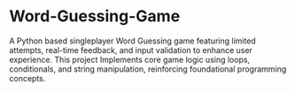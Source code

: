 # Word-Guessing-Game
A Python based singleplayer Word Guessing game featuring limited attempts, real-time feedback, and input validation to enhance user experience. This project Implements core game logic using loops, conditionals, and string manipulation, reinforcing foundational programming concepts.

